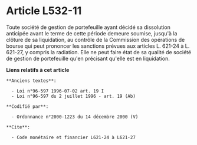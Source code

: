 # Article L532-11

Toute société de gestion de portefeuille ayant décidé sa dissolution anticipée avant le terme de cette période demeure
soumise, jusqu'à la clôture de sa liquidation, au contrôle de la Commission des opérations de bourse qui peut prononcer les
sanctions prévues aux articles L. 621-24 à L. 621-27, y compris la radiation. Elle ne peut faire état de sa qualité de
société de gestion de portefeuille qu'en précisant qu'elle est en liquidation.

**Liens relatifs à cet article**

	**Anciens textes**:

	  - Loi n°96-597 1996-07-02 art. 19 I
	  - Loi n°96-597 du 2 juillet 1996 - art. 19 (Ab)

	**Codifié par**:

	  - Ordonnance n°2000-1223 du 14 décembre 2000 (V)

	**Cite**:

	  - Code monétaire et financier L621-24 à L621-27
